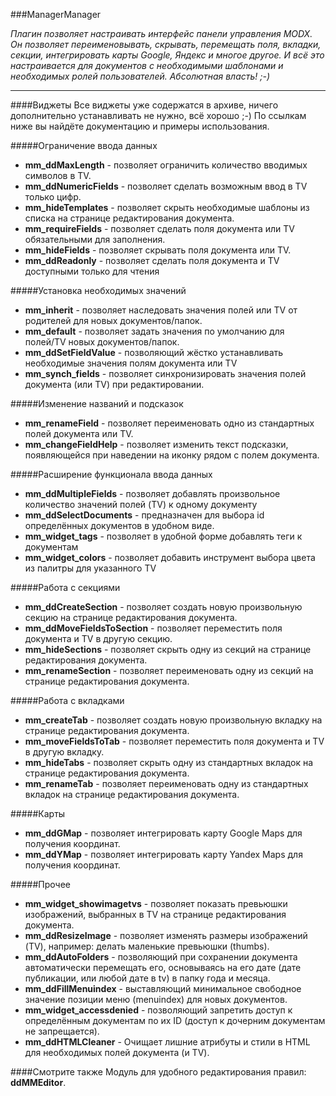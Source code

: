 ###ManagerManager

*Плагин позволяет настраивать интерфейс панели управления MODX. Он позволяет переименовывать, скрывать, перемещать поля, вкладки, секции, интегрировать карты Google, Яндекс и многое другое. И всё это настраивается для документов с необходимыми шаблонами и необходимых ролей пользователей. Абсолютная власть! ;-)*

***

####Виджеты
Все виджеты уже содержатся в архиве, ничего дополнительно устанавливать не нужно, всё хорошо ;-) 
По ссылкам ниже вы найдёте документацию и примеры использования.


#####Ограничение ввода данных
- **mm_ddMaxLength** - позволяет ограничить количество вводимых символов в TV.
- **mm_ddNumericFields** - позволяет сделать возможным ввод в TV только цифр.
- **mm_hideTemplates** - позволяет скрыть необходимые шаблоны из списка на странице редактирования документа.
- **mm_requireFields** - позволяет сделать поля документа или TV обязательными для заполнения. 
- **mm_hideFields** - позволяет скрывать поля документа или TV.
- **mm_ddReadonly** - позволяет сделать поля документа и TV доступными только для чтения


#####Установка необходимых значений
- **mm_inherit** - позволяет наследовать значения полей или TV от родителей для новых документов/папок.
- **mm_default** - позволяет задать значения по умолчанию для полей/TV новых документов/папок. 
- **mm_ddSetFieldValue** - позволяющий жёстко устанавливать необходимые значения полям документа или TV
- **mm_synch_fields** - позволяет синхронизировать значения полей документа (или TV) при редактировании.


#####Изменение названий и подсказок
- **mm_renameField** - позволяет переименовать одно из стандартных полей документа или TV.
- **mm_changeFieldHelp** - позволяет изменить текст подсказки, появляющейся при наведении на иконку рядом с полем документа.


#####Расширение функционала ввода данных
- **mm_ddMultipleFields** - позволяет добавлять произвольное количество значений полей (TV) к одному документу
- **mm_ddSelectDocuments** - предназначен для выбора id определённых документов в удобном виде. 
- **mm_widget_tags** - позволяет в удобной форме добавлять теги к документам
- **mm_widget_colors** - позволяет добавить инструмент выбора цвета из палитры для указанного TV


#####Работа с секциями
- **mm_ddCreateSection** - позволяет создать новую произвольную секцию на странице редактирования документа.
- **mm_ddMoveFieldsToSection** - позволяет переместить поля документа и TV в другую секцию.
- **mm_hideSections** - позволяет скрыть одну из секций на странице редактирования документа.
- **mm_renameSection** - позволяет переименовать одну из секций на странице редактирования документа.


#####Работа с вкладками
- **mm_createTab** - позволяет создать новую произвольную вкладку на странице редактирования документа.
- **mm_moveFieldsToTab** - позволяет переместить поля документа и TV в другую вкладку.
- **mm_hideTabs** - позволяет скрыть одну из стандартных вкладок на странице редактирования документа.
- **mm_renameTab** - позволяет переименовать одну из стандартных вкладок на странице редактирования документа.


#####Карты
- **mm_ddGMap** - позволяет интегрировать карту Google Maps для получения координат.
- **mm_ddYMap** - позволяет интегрировать карту Yandex Maps для получения координат.


#####Прочее
- **mm_widget_showimagetvs** - позволяет показать превьюшки изображений, выбранных в TV на странице редактирования документа.
- **mm_ddResizeImage** - позволяет изменять размеры изображений (TV), например: делать маленькие превьюшки (thumbs).
- **mm_ddAutoFolders** - позволяющий при сохранении документа автоматически перемещать его, основываясь на его дате (дате публикации, или любой дате в tv) в папку года и месяца.
- **mm_ddFillMenuindex** - выставляющий минимальное свободное значение позиции меню (menuindex) для новых документов.
- **mm_widget_accessdenied** - позволяющий запретить доступ к определённым документам по их ID (доступ к дочерним документам не запрещается).
- **mm_ddHTMLCleaner** - Очищает лишние атрибуты и стили в HTML для необходимых полей документа (и TV).

####Смотрите также
Модуль для удобного редактирования правил: **ddMMEditor**.